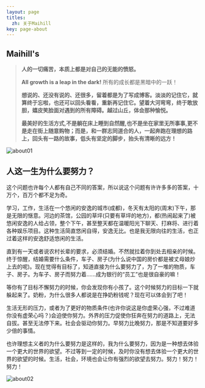 ```yaml
---
layout: page
titles:
  zh: 关于Maihill
key: page-about
---
```


## Maihill's

>**人的一切痛苦，本质上都是对自己的无能的愤怒。**
>
>**All growth is a leap in the dark!** 所有的成长都是黑暗中的一跃！
>
>**想说的、还没有说的、还很多，留着都是为了写成博客。淡淡的记住它，就算终于忘啦，也还可以回头看看，重新再记住它。望着大河弯弯，终于敢放胆，嬉皮笑脸面对遇到的所有障碍。越过山丘，体会那种愉悦。**
>
>**最美好的生活方式,不是躺在床上睡到自然醒,也不是坐在家里无所事事,更不是走在街上随意购物；而是，和一群志同道合的人，一起奔跑在理想的路上，回头有一路的故事，低头有坚定的脚步，抬头有清晰的远方！**

![about01](https://blog.maihill.com/assets/images/about/about01.jpg "about01")
## 人这一生为什么要努力？
<p>
这个问题也许每个人都有自己不同的答案，所以说这个问题有许许多多的答案，十万个，百万个都不足为奇。
</p>
<p>
学习，工作，生活在一个悠闲的安逸的城市(成都)，冬天有太阳的(周末)下午，那是无限的惬意。河边的茶馆，公园的草坪(只要有草坪的地方)，都(热闹起来了)被悠闲安逸的人给占领，整个下午，甚至整天都在温暖阳光下聊天、打麻将、进行着各种娱乐项目。这种生活简直悠闲自得，安逸无比。也是我无限向往的生活，也正过着这样的安逸舒适悠闲的生活。
</p>
<p>
直到有一天或者说农村长辈的要求，必须结婚。不然就拉着你到处去相亲的时候。终于惊醒，结婚需要什么条件，车子、房子(为什么说中国的房价都是被丈母娘炒上去的呢)。现在觉得有目标了，知道直接为什么要努力了，为了一堆的物质，车子、房子。为车子、房子而努力着......成为银行的“员工”也是很自豪的嘛！
</p>
<p>
等你有了目标不懈努力的时候，你会发现你有小孩了。这个时候努力的目标一下就躲起来了。奶粉，为什么很多人都说是在挣奶粉钱呢？现在可以体会到了吧！
</p>
<p>
生活无形的压力，或者为了更好的物质条件(也许你说这是你虚荣心强，不过难道你没有虚荣心吗？)会迫使你努力。外界的压力促使你狂奔在努力的道路上，无法自拔。甚至无法停下来。社会会驱动你努力。早努力比晚努力，那是不知道要好多少倍的事情。
</p>
<p>
也许理想主义者的为什么要努力是这样的，我为什么要努力，因为是一种想去体验一个更大的世界的欲望。不过等到一定的时候，及时你没有想去体验一个更大的世界的欲望的时候。生活，社会，环境也会让你有强烈的欲望去努力。努力！努力！努力！
</p>

![about02](https://blog.maihill.com/assets/images/about/about02.jpg "about02")
